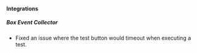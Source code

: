 
#### Integrations

##### Box Event Collector

- Fixed an issue where the test button would timeout when executing a test.